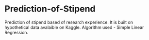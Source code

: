 # Prediction-of-Stipend
Prediction of stipend based of research experience. 
It is built on hypothetical data avalaible on Kaggle. Algorithm used - Simple Linear Regression.
